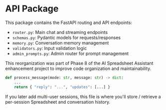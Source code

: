 # API Package

This package contains the FastAPI routing and API endpoints:

- `router.py`: Main chat and streaming endpoints
- `schemas.py`: Pydantic models for requests/responses
- `memory.py`: Conversation memory management
- `validators.py`: Input validation logic
- `admin_prompts.py`: Admin router for prompt management

This reorganization was part of Phase 8 of the AI Spreadsheet Assistant enhancement project to improve code organization and maintainability.

```python
def process_message(mode: str, message: str) -> dict:
    ...
    return { "reply": "...", "updates": [...] }
```

If you later add multi-user sessions, this file is where you'll store / retrieve a per-session Spreadsheet and conversation history. 